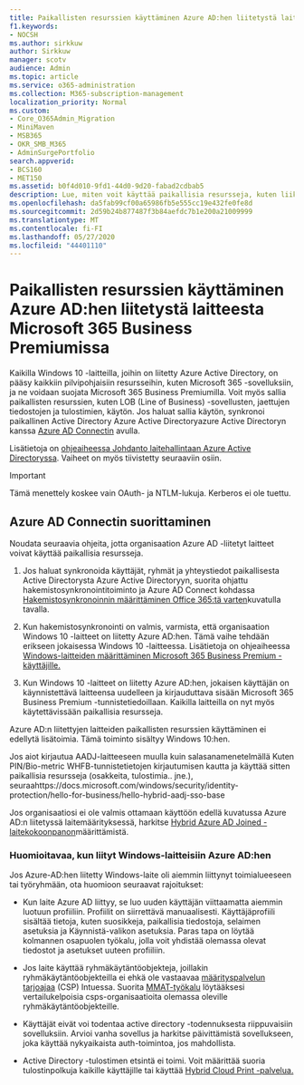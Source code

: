 ```yaml
---
title: Paikallisten resurssien käyttäminen Azure AD:hen liitetystä laitteesta Microsoft 365 Businessissa
f1.keywords:
- NOCSH
ms.author: sirkkuw
author: Sirkkuw
manager: scotv
audience: Admin
ms.topic: article
ms.service: o365-administration
ms.collection: M365-subscription-management
localization_priority: Normal
ms.custom:
- Core_O365Admin_Migration
- MiniMaven
- MSB365
- OKR_SMB_M365
- AdminSurgePortfolio
search.appverid:
- BCS160
- MET150
ms.assetid: b0f4d010-9fd1-44d0-9d20-fabad2cdbab5
description: Lue, miten voit käyttää paikallisia resursseja, kuten liiketoimintasovelluksia, jaettuja tiedostoresursseja ja tulostimia Azure Active Directorysta, joka on liitetty Windows 10 -laitteeseen.
ms.openlocfilehash: da5fab99cf00a65986fb5e555cc19e432fe0fe8d
ms.sourcegitcommit: 2d59b24b877487f3b84aefdc7b1e200a21009999
ms.translationtype: MT
ms.contentlocale: fi-FI
ms.lasthandoff: 05/27/2020
ms.locfileid: "44401110"
---
```

# <a name="access-on-premises-resources-from-an-azure-ad-joined-device-in-microsoft-365-business-premium"></a>Paikallisten resurssien käyttäminen Azure AD:hen liitetystä laitteesta Microsoft 365 Business Premiumissa

Kaikilla Windows 10 -laitteilla, joihin on liitetty Azure Active Directory, on pääsy kaikkiin pilvipohjaisiin resursseihin, kuten Microsoft 365 -sovelluksiin, ja ne voidaan suojata Microsoft 365 Business Premiumilla. Voit myös sallia paikallisten resurssien, kuten LOB (Line of Business) -sovellusten, jaettujen tiedostojen ja tulostimien, käytön. Jos haluat sallia käytön, synkronoi paikallinen Active Directory Azure Active Directoryazure Active Directoryn kanssa [Azure AD Connectin](https://docs.microsoft.com/azure/active-directory/connect/active-directory-aadconnect) avulla. 

Lisätietoja on [ohjeaiheessa Johdanto laitehallintaan Azure Active Directoryssa](https://docs.microsoft.com/azure/active-directory/device-management-introduction).
Vaiheet on myös tiivistetty seuraaviin osiin.

> [!IMPORTANT]
> Tämä menettely koskee vain OAuth- ja NTLM-lukuja. Kerberos ei ole tuettu.
 
## <a name="run-azure-ad-connect"></a>Azure AD Connectin suorittaminen

Noudata seuraavia ohjeita, jotta organisaation Azure AD -liitetyt laitteet voivat käyttää paikallisia resursseja.
  
1. Jos haluat synkronoida käyttäjät, ryhmät ja yhteystiedot paikallisesta Active Directorysta Azure Active Directoryyn, suorita ohjattu hakemistosynkronointitoiminto ja Azure AD Connect kohdassa [Hakemistosynkronoinnin määrittäminen Office 365:tä varten](https://docs.microsoft.com/office365/enterprise/set-up-directory-synchronization)kuvatulla tavalla.
    
2. Kun hakemistosynkronointi on valmis, varmista, että organisaation Windows 10 -laitteet on liitetty Azure AD:hen. Tämä vaihe tehdään erikseen jokaisessa Windows 10 -laitteessa. Lisätietoja on ohjeaiheessa [Windows-laitteiden määrittäminen Microsoft 365 Business Premium -käyttäjille.](set-up-windows-devices.md) 
    
3. Kun Windows 10 -laitteet on liitetty Azure AD:hen, jokaisen käyttäjän on käynnistettävä laitteensa uudelleen ja kirjauduttava sisään Microsoft 365 Business Premium -tunnistetiedoillaan. Kaikilla laitteilla on nyt myös käytettävissään paikallisia resursseja.
    
Azure AD:n liitettyjen laitteiden paikallisten resurssien käyttäminen ei edellytä lisätoimia. Tämä toiminto sisältyy Windows 10:hen. 

Jos aiot kirjautua AADJ-laitteeseen muulla kuin salasanamenetelmällä Kuten PIN/Bio-metric WHFB-tunnistetietojen kirjautumisen kautta ja käyttää sitten paikallisia resursseja (osakkeita, tulostimia.. jne.), seuraahttps://docs.microsoft.com/windows/security/identity-protection/hello-for-business/hello-hybrid-aadj-sso-base
  
Jos organisaatiosi ei ole valmis ottamaan käyttöön edellä kuvatussa Azure AD:n liitetyssä laitemäärityksessä, harkitse [Hybrid Azure AD Joined -laitekokoonpanon](manage-windows-devices.md)määrittämistä.
  
### <a name="considerations-when-you-join-windows-devices-to-azure-ad"></a>Huomioitavaa, kun liityt Windows-laitteisiin Azure AD:hen

Jos Azure-AD:hen liitetty Windows-laite oli aiemmin liittynyt toimialueeseen tai työryhmään, ota huomioon seuraavat rajoitukset:
  
- Kun laite Azure AD liittyy, se luo uuden käyttäjän viittaamatta aiemmin luotuun profiiliin. Profiilit on siirrettävä manuaalisesti. Käyttäjäprofiili sisältää tietoja, kuten suosikkeja, paikallisia tiedostoja, selaimen asetuksia ja Käynnistä-valikon asetuksia. Paras tapa on löytää kolmannen osapuolen työkalu, jolla voit yhdistää olemassa olevat tiedostot ja asetukset uuteen profiiliin.

- Jos laite käyttää ryhmäkäytäntöobjekteja, joillakin ryhmäkäytäntöobjekteilla ei ehkä ole vastaavaa [määrityspalvelun tarjoajaa](https://docs.microsoft.com/windows/configuration/provisioning-packages/how-it-pros-can-use-configuration-service-providers) (CSP) Intuessa. Suorita [MMAT-työkalu](https://www.microsoft.com/download/details.aspx?id=45520) löytääksesi vertailukelpoisia csps-organisaatioita olemassa oleville ryhmäkäytäntöobjekteille.

- Käyttäjät eivät voi todentaa active directory -todennuksesta riippuvaisiin sovelluksiin. Arvioi vanha sovellus ja harkitse päivittämistä sovellukseen, joka käyttää nykyaikaista auth-toimintoa, jos mahdollista.

- Active Directory -tulostimen etsintä ei toimi. Voit määrittää suoria tulostinpolkuja kaikille käyttäjille tai käyttää [Hybrid Cloud Print -palvelua.](https://docs.microsoft.com/windows-server/administration/hybrid-cloud-print/hybrid-cloud-print-deploy)
